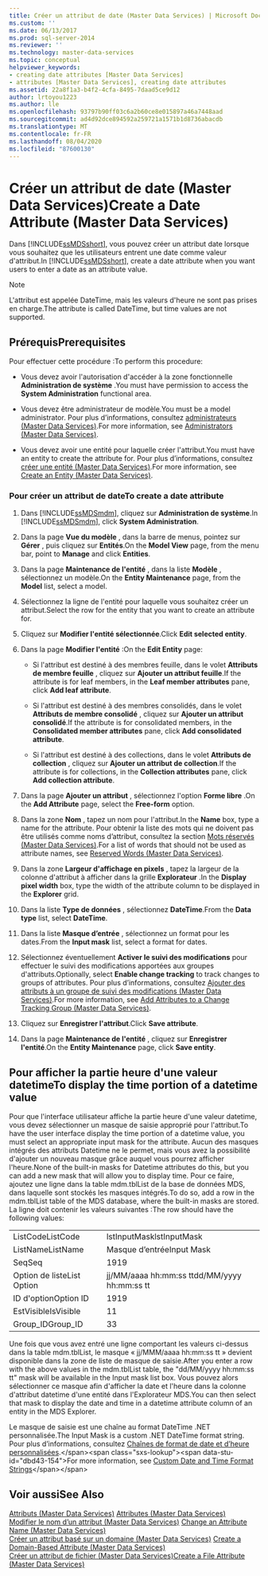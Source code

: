 ```yaml
---
title: Créer un attribut de date (Master Data Services) | Microsoft Docs
ms.custom: ''
ms.date: 06/13/2017
ms.prod: sql-server-2014
ms.reviewer: ''
ms.technology: master-data-services
ms.topic: conceptual
helpviewer_keywords:
- creating date attributes [Master Data Services]
- attributes [Master Data Services], creating date attributes
ms.assetid: 22a8f1a3-b4f2-4cfa-8495-7daad5ce9d12
author: lrtoyou1223
ms.author: lle
ms.openlocfilehash: 93797b90ff03c6a2b60ce8e015897a46a7448aad
ms.sourcegitcommit: ad4d92dce894592a259721a1571b1d8736abacdb
ms.translationtype: MT
ms.contentlocale: fr-FR
ms.lasthandoff: 08/04/2020
ms.locfileid: "87600130"
---
```

# <a name="create-a-date-attribute-master-data-services"></a><span data-ttu-id="dbd43-102">Créer un attribut de date (Master Data Services)</span><span class="sxs-lookup"><span data-stu-id="dbd43-102">Create a Date Attribute (Master Data Services)</span></span>
  <span data-ttu-id="dbd43-103">Dans [!INCLUDE[ssMDSshort](../includes/ssmdsshort-md.md)], vous pouvez créer un attribut date lorsque vous souhaitez que les utilisateurs entrent une date comme valeur d'attribut.</span><span class="sxs-lookup"><span data-stu-id="dbd43-103">In [!INCLUDE[ssMDSshort](../includes/ssmdsshort-md.md)], create a date attribute when you want users to enter a date as an attribute value.</span></span>  
  
> [!NOTE]  
>  <span data-ttu-id="dbd43-104">L'attribut est appelée DateTime, mais les valeurs d'heure ne sont pas prises en charge.</span><span class="sxs-lookup"><span data-stu-id="dbd43-104">The attribute is called DateTime, but time values are not supported.</span></span>  
  
## <a name="prerequisites"></a><span data-ttu-id="dbd43-105">Prérequis</span><span class="sxs-lookup"><span data-stu-id="dbd43-105">Prerequisites</span></span>  
 <span data-ttu-id="dbd43-106">Pour effectuer cette procédure :</span><span class="sxs-lookup"><span data-stu-id="dbd43-106">To perform this procedure:</span></span>  
  
-   <span data-ttu-id="dbd43-107">Vous devez avoir l'autorisation d'accéder à la zone fonctionnelle **Administration de système** .</span><span class="sxs-lookup"><span data-stu-id="dbd43-107">You must have permission to access the **System Administration** functional area.</span></span>  
  
-   <span data-ttu-id="dbd43-108">Vous devez être administrateur de modèle.</span><span class="sxs-lookup"><span data-stu-id="dbd43-108">You must be a model administrator.</span></span> <span data-ttu-id="dbd43-109">Pour plus d’informations, consultez [administrateurs &#40;Master Data Services&#41;](administrators-master-data-services.md).</span><span class="sxs-lookup"><span data-stu-id="dbd43-109">For more information, see [Administrators &#40;Master Data Services&#41;](administrators-master-data-services.md).</span></span>  
  
-   <span data-ttu-id="dbd43-110">Vous devez avoir une entité pour laquelle créer l'attribut.</span><span class="sxs-lookup"><span data-stu-id="dbd43-110">You must have an entity to create the attribute for.</span></span> <span data-ttu-id="dbd43-111">Pour plus d’informations, consultez [créer une entité &#40;Master Data Services&#41;](../../2014/master-data-services/create-an-entity-master-data-services.md).</span><span class="sxs-lookup"><span data-stu-id="dbd43-111">For more information, see [Create an Entity &#40;Master Data Services&#41;](../../2014/master-data-services/create-an-entity-master-data-services.md).</span></span>  
  
### <a name="to-create-a-date-attribute"></a><span data-ttu-id="dbd43-112">Pour créer un attribut de date</span><span class="sxs-lookup"><span data-stu-id="dbd43-112">To create a date attribute</span></span>  
  
1.  <span data-ttu-id="dbd43-113">Dans [!INCLUDE[ssMDSmdm](../includes/ssmdsmdm-md.md)], cliquez sur **Administration de système**.</span><span class="sxs-lookup"><span data-stu-id="dbd43-113">In [!INCLUDE[ssMDSmdm](../includes/ssmdsmdm-md.md)], click **System Administration**.</span></span>  
  
2.  <span data-ttu-id="dbd43-114">Dans la page **Vue du modèle** , dans la barre de menus, pointez sur **Gérer** , puis cliquez sur **Entités**.</span><span class="sxs-lookup"><span data-stu-id="dbd43-114">On the **Model View** page, from the menu bar, point to **Manage** and click **Entities**.</span></span>  
  
3.  <span data-ttu-id="dbd43-115">Dans la page **Maintenance de l'entité** , dans la liste **Modèle** , sélectionnez un modèle.</span><span class="sxs-lookup"><span data-stu-id="dbd43-115">On the **Entity Maintenance** page, from the **Model** list, select a model.</span></span>  
  
4.  <span data-ttu-id="dbd43-116">Sélectionnez la ligne de l'entité pour laquelle vous souhaitez créer un attribut.</span><span class="sxs-lookup"><span data-stu-id="dbd43-116">Select the row for the entity that you want to create an attribute for.</span></span>  
  
5.  <span data-ttu-id="dbd43-117">Cliquez sur **Modifier l'entité sélectionnée**.</span><span class="sxs-lookup"><span data-stu-id="dbd43-117">Click **Edit selected entity**.</span></span>  
  
6.  <span data-ttu-id="dbd43-118">Dans la page **Modifier l'entité** :</span><span class="sxs-lookup"><span data-stu-id="dbd43-118">On the **Edit Entity** page:</span></span>  
  
    -   <span data-ttu-id="dbd43-119">Si l'attribut est destiné à des membres feuille, dans le volet **Attributs de membre feuille** , cliquez sur **Ajouter un attribut feuille**.</span><span class="sxs-lookup"><span data-stu-id="dbd43-119">If the attribute is for leaf members, in the **Leaf member attributes** pane, click **Add leaf attribute**.</span></span>  
  
    -   <span data-ttu-id="dbd43-120">Si l'attribut est destiné à des membres consolidés, dans le volet **Attributs de membre consolidé** , cliquez sur **Ajouter un attribut consolidé**.</span><span class="sxs-lookup"><span data-stu-id="dbd43-120">If the attribute is for consolidated members, in the **Consolidated member attributes** pane, click **Add consolidated attribute**.</span></span>  
  
    -   <span data-ttu-id="dbd43-121">Si l'attribut est destiné à des collections, dans le volet **Attributs de collection** , cliquez sur **Ajouter un attribut de collection**.</span><span class="sxs-lookup"><span data-stu-id="dbd43-121">If the attribute is for collections, in the **Collection attributes** pane, click **Add collection attribute**.</span></span>  
  
7.  <span data-ttu-id="dbd43-122">Dans la page **Ajouter un attribut** , sélectionnez l'option **Forme libre** .</span><span class="sxs-lookup"><span data-stu-id="dbd43-122">On the **Add Attribute** page, select the **Free-form** option.</span></span>  
  
8.  <span data-ttu-id="dbd43-123">Dans la zone **Nom** , tapez un nom pour l'attribut.</span><span class="sxs-lookup"><span data-stu-id="dbd43-123">In the **Name** box, type a name for the attribute.</span></span> <span data-ttu-id="dbd43-124">Pour obtenir la liste des mots qui ne doivent pas être utilisés comme noms d’attribut, consultez la section [Mots réservés &#40;Master Data Services&#41;](../../2014/master-data-services/reserved-words-master-data-services.md).</span><span class="sxs-lookup"><span data-stu-id="dbd43-124">For a list of words that should not be used as attribute names, see [Reserved Words &#40;Master Data Services&#41;](../../2014/master-data-services/reserved-words-master-data-services.md).</span></span>  
  
9. <span data-ttu-id="dbd43-125">Dans la zone **Largeur d'affichage en pixels** , tapez la largeur de la colonne d'attribut à afficher dans la grille **Explorateur** .</span><span class="sxs-lookup"><span data-stu-id="dbd43-125">In the **Display pixel width** box, type the width of the attribute column to be displayed in the **Explorer** grid.</span></span>  
  
10. <span data-ttu-id="dbd43-126">Dans la liste **Type de données** , sélectionnez **DateTime**.</span><span class="sxs-lookup"><span data-stu-id="dbd43-126">From the **Data type** list, select **DateTime**.</span></span>  
  
11. <span data-ttu-id="dbd43-127">Dans la liste **Masque d’entrée** , sélectionnez un format pour les dates.</span><span class="sxs-lookup"><span data-stu-id="dbd43-127">From the **Input mask** list, select a format for dates.</span></span>  
  
12. <span data-ttu-id="dbd43-128">Sélectionnez éventuellement **Activer le suivi des modifications** pour effectuer le suivi des modifications apportées aux groupes d'attributs.</span><span class="sxs-lookup"><span data-stu-id="dbd43-128">Optionally, select **Enable change tracking** to track changes to groups of attributes.</span></span> <span data-ttu-id="dbd43-129">Pour plus d’informations, consultez [Ajouter des attributs à un groupe de suivi des modifications &#40;Master Data Services&#41;](../../2014/master-data-services/add-attributes-to-a-change-tracking-group-master-data-services.md).</span><span class="sxs-lookup"><span data-stu-id="dbd43-129">For more information, see [Add Attributes to a Change Tracking Group &#40;Master Data Services&#41;](../../2014/master-data-services/add-attributes-to-a-change-tracking-group-master-data-services.md).</span></span>  
  
13. <span data-ttu-id="dbd43-130">Cliquez sur **Enregistrer l'attribut**.</span><span class="sxs-lookup"><span data-stu-id="dbd43-130">Click **Save attribute**.</span></span>  
  
14. <span data-ttu-id="dbd43-131">Dans la page **Maintenance de l'entité** , cliquez sur **Enregistrer l'entité**.</span><span class="sxs-lookup"><span data-stu-id="dbd43-131">On the **Entity Maintenance** page, click **Save entity**.</span></span>  
  
## <a name="to-display-the-time-portion-of-a-datetime-value"></a><span data-ttu-id="dbd43-132">Pour afficher la partie heure d'une valeur datetime</span><span class="sxs-lookup"><span data-stu-id="dbd43-132">To display the time portion of a datetime value</span></span>  
 <span data-ttu-id="dbd43-133">Pour que l'interface utilisateur affiche la partie heure d'une valeur datetime, vous devez sélectionner un masque de saisie approprié pour l'attribut.</span><span class="sxs-lookup"><span data-stu-id="dbd43-133">To have the user interface display the time portion of a datetime value, you must select an appropriate input mask for the attribute.</span></span> <span data-ttu-id="dbd43-134">Aucun des masques intégrés des attributs Datetime ne le permet, mais vous avez la possibilité d'ajouter un nouveau masque grâce auquel vous pourrez afficher l'heure.</span><span class="sxs-lookup"><span data-stu-id="dbd43-134">None of the built-in masks for Datetime attributes do this, but you can add a new mask that will allow you to display time.</span></span> <span data-ttu-id="dbd43-135">Pour ce faire, ajoutez une ligne dans la table mdm.tblList de la base de données MDS, dans laquelle sont stockés les masques intégrés.</span><span class="sxs-lookup"><span data-stu-id="dbd43-135">To do so, add a row in the mdm.tblList table of the MDS database, where the built-in masks are stored.</span></span> <span data-ttu-id="dbd43-136">La ligne doit contenir les valeurs suivantes :</span><span class="sxs-lookup"><span data-stu-id="dbd43-136">The row should have the following values:</span></span>  
  
|||  
|-|-|  
|<span data-ttu-id="dbd43-137">ListCode</span><span class="sxs-lookup"><span data-stu-id="dbd43-137">ListCode</span></span>|<span data-ttu-id="dbd43-138">lstInputMask</span><span class="sxs-lookup"><span data-stu-id="dbd43-138">lstInputMask</span></span>|  
|<span data-ttu-id="dbd43-139">ListName</span><span class="sxs-lookup"><span data-stu-id="dbd43-139">ListName</span></span>|<span data-ttu-id="dbd43-140">Masque d’entrée</span><span class="sxs-lookup"><span data-stu-id="dbd43-140">Input Mask</span></span>|  
|<span data-ttu-id="dbd43-141">Seq</span><span class="sxs-lookup"><span data-stu-id="dbd43-141">Seq</span></span>|<span data-ttu-id="dbd43-142">19</span><span class="sxs-lookup"><span data-stu-id="dbd43-142">19</span></span>|  
|<span data-ttu-id="dbd43-143">Option de liste</span><span class="sxs-lookup"><span data-stu-id="dbd43-143">List Option</span></span>|<span data-ttu-id="dbd43-144">jj/MM/aaaa hh:mm:ss tt</span><span class="sxs-lookup"><span data-stu-id="dbd43-144">dd/MM/yyyy hh:mm:ss tt</span></span>|  
|<span data-ttu-id="dbd43-145">ID d'option</span><span class="sxs-lookup"><span data-stu-id="dbd43-145">Option ID</span></span>|<span data-ttu-id="dbd43-146">19</span><span class="sxs-lookup"><span data-stu-id="dbd43-146">19</span></span>|  
|<span data-ttu-id="dbd43-147">EstVisible</span><span class="sxs-lookup"><span data-stu-id="dbd43-147">IsVisible</span></span>|<span data-ttu-id="dbd43-148">1</span><span class="sxs-lookup"><span data-stu-id="dbd43-148">1</span></span>|  
|<span data-ttu-id="dbd43-149">Group_ID</span><span class="sxs-lookup"><span data-stu-id="dbd43-149">Group_ID</span></span>|<span data-ttu-id="dbd43-150">3</span><span class="sxs-lookup"><span data-stu-id="dbd43-150">3</span></span>|  
  
 <span data-ttu-id="dbd43-151">Une fois que vous avez entré une ligne comportant les valeurs ci-dessus dans la table mdm.tblList, le masque « jj/MMM/aaaa hh:mm:ss tt » devient disponible dans la zone de liste de masque de saisie.</span><span class="sxs-lookup"><span data-stu-id="dbd43-151">After you enter a row with the above values in the mdm.tblList table, the "dd/MM/yyyy hh:mm:ss tt" mask will be available in the Input mask list box.</span></span> <span data-ttu-id="dbd43-152">Vous pouvez alors sélectionner ce masque afin d'afficher la date et l'heure dans la colonne d'attribut datetime d'une entité dans l'Explorateur MDS.</span><span class="sxs-lookup"><span data-stu-id="dbd43-152">You can then select that mask to display the date and time in a datetime attribute column of an entity in the MDS Explorer.</span></span>  
  
 <span data-ttu-id="dbd43-153">Le masque de saisie est une chaîne au format DateTime .NET personnalisée.</span><span class="sxs-lookup"><span data-stu-id="dbd43-153">The Input Mask is a custom .NET DateTime format string.</span></span> <span data-ttu-id="dbd43-154">Pour plus d’informations, consultez [Chaînes de format de date et d’heure personnalisées](https://msdn.microsoft.com/library/8kb3ddd4\(v=vs.110\).aspx).</span><span class="sxs-lookup"><span data-stu-id="dbd43-154">For more information, see [Custom Date and Time Format Strings](https://msdn.microsoft.com/library/8kb3ddd4\(v=vs.110\).aspx)</span></span>  
  
## <a name="see-also"></a><span data-ttu-id="dbd43-155">Voir aussi</span><span class="sxs-lookup"><span data-stu-id="dbd43-155">See Also</span></span>  
 <span data-ttu-id="dbd43-156">[Attributs &#40;Master Data Services&#41;](../../2014/master-data-services/attributes-master-data-services.md) </span><span class="sxs-lookup"><span data-stu-id="dbd43-156">[Attributes &#40;Master Data Services&#41;](../../2014/master-data-services/attributes-master-data-services.md) </span></span>  
 <span data-ttu-id="dbd43-157">[Modifier le nom d’un attribut &#40;Master Data Services&#41;](change-an-attribute-name-and-data-type-master-data-services.md) </span><span class="sxs-lookup"><span data-stu-id="dbd43-157">[Change an Attribute Name &#40;Master Data Services&#41;](change-an-attribute-name-and-data-type-master-data-services.md) </span></span>  
 <span data-ttu-id="dbd43-158">[Créer un attribut basé sur un domaine &#40;Master Data Services&#41;](../../2014/master-data-services/create-a-domain-based-attribute-master-data-services.md) </span><span class="sxs-lookup"><span data-stu-id="dbd43-158">[Create a Domain-Based Attribute &#40;Master Data Services&#41;](../../2014/master-data-services/create-a-domain-based-attribute-master-data-services.md) </span></span>  
 [<span data-ttu-id="dbd43-159">Créer un attribut de fichier &#40;Master Data Services&#41;</span><span class="sxs-lookup"><span data-stu-id="dbd43-159">Create a File Attribute &#40;Master Data Services&#41;</span></span>](../../2014/master-data-services/create-a-file-attribute-master-data-services.md)  
  
  
